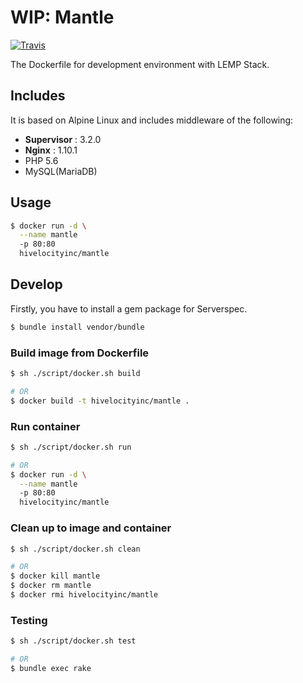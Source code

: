 # WIP: Mantle

[![Travis](https://img.shields.io/travis/hivelocityinc/mantle.svg?style=flat-square)](https://travis-ci.org/hivelocityinc/mantle)

The Dockerfile for development environment with LEMP Stack.


## Includes

It is based on Alpine Linux and includes middleware of the following:

- **Supervisor** : 3.2.0
- **Nginx** : 1.10.1
- PHP 5.6
- MySQL(MariaDB)


## Usage

```bash
$ docker run -d \
  --name mantle
  -p 80:80
  hivelocityinc/mantle
```


## Develop

Firstly, you have to install a gem package for Serverspec.

```bash
$ bundle install vendor/bundle
```

### Build image from Dockerfile

```bash
$ sh ./script/docker.sh build

# OR
$ docker build -t hivelocityinc/mantle .
```

### Run container

```bash
$ sh ./script/docker.sh run

# OR
$ docker run -d \
  --name mantle
  -p 80:80
  hivelocityinc/mantle
```

### Clean up to image and container

```bash
$ sh ./script/docker.sh clean

# OR
$ docker kill mantle
$ docker rm mantle
$ docker rmi hivelocityinc/mantle
```

### Testing

```bash
$ sh ./script/docker.sh test

# OR
$ bundle exec rake
```
